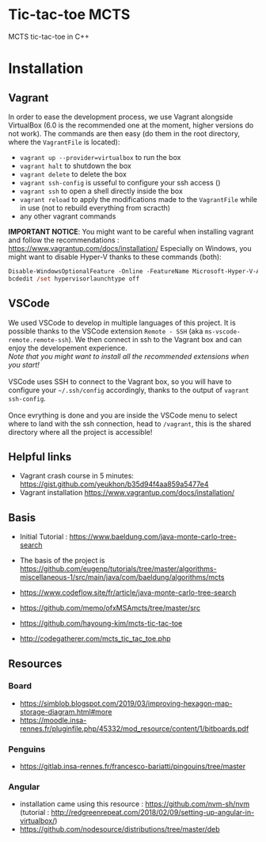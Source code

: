 # Tic-tac-toe MCTS
MCTS tic-tac-toe in C++

# Installation
## Vagrant

In order to ease the development process, we use Vagrant alongside VirtualBox (6.0 is the recommended one at the moment, higher versions do not work).
The commands are then easy (do them in the root directory, where the `VagrantFile` is located):
- `vagrant up --provider=virtualbox` to run the box
- `vagrant halt` to shutdown the box
- `vagrant delete` to delete the box
- `vagrant ssh-config` is usseful to configure your ssh access ()
- `vagrant ssh` to open a shell directly inside the box
- `vagrant reload` to apply the modifications made to the `VagrantFile` while in use (not to rebuild everything from scracth)
- any other vagrant commands

**IMPORTANT NOTICE**: You might want to be careful when installing vagrant and follow the recommendations : https://www.vagrantup.com/docs/installation/
Especially on Windows, you might want to disable Hyper-V thanks to these commands (both):
```ps
Disable-WindowsOptionalFeature -Online -FeatureName Microsoft-Hyper-V-All
bcdedit /set hypervisorlaunchtype off
```

## VSCode
We used VSCode to develop in multiple languages of this project. It is possible thanks to the VSCode extension `Remote - SSH` (aka `ms-vscode-remote.remote-ssh`). We then connect in ssh to the Vagrant box and can enjoy the developement experience.
<br>
*Note that you might want to install all the recommended extensions when you start!*
<br>
<br>
VSCode uses SSH to connect to the Vagrant box, so you will have to configure your `~/.ssh/config` accordingly, thanks to the output of `vagrant ssh-config`.
<br>
<br>
Once evrything is done and you are inside the VSCode menu to select where to land with the ssh connection, head to `/vagrant`, this is the shared directory where all the project is accessible!

## Helpful links
- Vagrant crash course in 5 minutes: https://gist.github.com/yeukhon/b35d94f4aa859a5477e4
- Vagrant installation https://www.vagrantup.com/docs/installation/



## Basis
- Initial Tutorial : https://www.baeldung.com/java-monte-carlo-tree-search
- The basis of the project is https://github.com/eugenp/tutorials/tree/master/algorithms-miscellaneous-1/src/main/java/com/baeldung/algorithms/mcts
- https://www.codeflow.site/fr/article/java-monte-carlo-tree-search
- https://github.com/memo/ofxMSAmcts/tree/master/src

- https://github.com/hayoung-kim/mcts-tic-tac-toe
- http://codegatherer.com/mcts_tic_tac_toe.php

## Resources
### Board
- https://simblob.blogspot.com/2019/03/improving-hexagon-map-storage-diagram.html#more
- https://moodle.insa-rennes.fr/pluginfile.php/45332/mod_resource/content/1/bitboards.pdf

### Penguins
- https://gitlab.insa-rennes.fr/francesco-bariatti/pingouins/tree/master

### Angular
- installation came using this resource : https://github.com/nvm-sh/nvm (tutorial : http://redgreenrepeat.com/2018/02/09/setting-up-angular-in-virtualbox/)
- https://github.com/nodesource/distributions/tree/master/deb